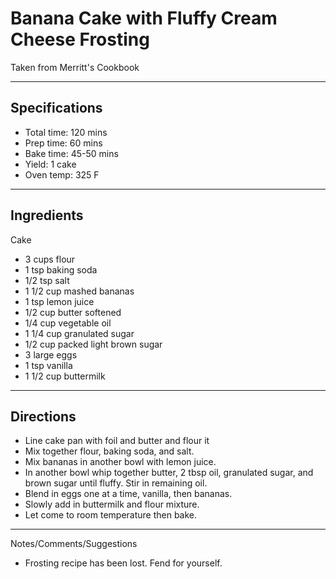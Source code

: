 # Banana Cake with Fluffy Cream Cheese Frosting

Taken from
Merritt's Cookbook

---
## Specifications
- Total time: 120 mins
- Prep time: 60 mins
- Bake time: 45-50 mins
- Yield: 1 cake
- Oven temp: 325 F

---
## Ingredients

Cake
- 3 cups flour
- 1 tsp baking soda
- 1/2 tsp salt
- 1 1/2 cup mashed bananas
- 1 tsp lemon juice
- 1/2 cup butter softened
- 1/4 cup vegetable oil
- 1 1/4 cup granulated sugar
- 1/2 cup packed light brown sugar
- 3 large eggs
- 1 tsp vanilla
- 1 1/2 cup buttermilk

---
## Directions

- Line cake pan with foil and butter and flour it
- Mix together flour, baking soda, and salt.
- Mix bananas in another bowl with lemon juice.
- In another bowl whip together butter, 2 tbsp oil, granulated sugar, and brown sugar until fluffy. Stir in remaining oil.
- Blend in eggs one at a time, vanilla, then bananas.
- Slowly add in buttermilk and flour mixture.
- Let come to room temperature then bake.

---
Notes/Comments/Suggestions

- Frosting recipe has been lost. Fend for yourself.